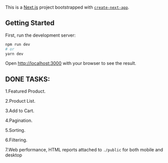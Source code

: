 This is a [Next.js](https://nextjs.org/) project bootstrapped with [`create-next-app`](https://github.com/vercel/next.js/tree/canary/packages/create-next-app).

## Getting Started

First, run the development server:

```bash
npm run dev
# or
yarn dev
```

Open [http://localhost:3000](http://localhost:3000) with your browser to see the result.

## DONE TASKS:

1.Featured Product.

2.Product List.

3.Add to Cart.

4.Pagination.

5.Sorting.

6.Filtering.

7.Web performance, HTML reports attached to `./public` for both mobile and desktop
